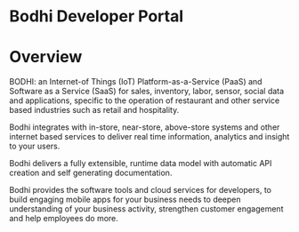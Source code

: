 Bodhi Developer Portal
=====================
# Overview 
BODHI: an Internet-of Things (IoT) Platform-as-a-Service (PaaS) and Software as a Service (SaaS) for sales, inventory, labor, sensor, social data and applications, specific to the operation of restaurant and other service based industries such as retail and hospitality.

Bodhi integrates with in-store, near-store, above-store systems and other internet based services to deliver real time information, analytics and insight to your users.

Bodhi delivers a fully extensible, runtime data model with automatic API creation and self generating documentation.

Bodhi provides the software tools and cloud services for developers, to build engaging mobile apps for your business needs to deepen understanding of your business activity, strengthen customer engagement and help employees do more.
